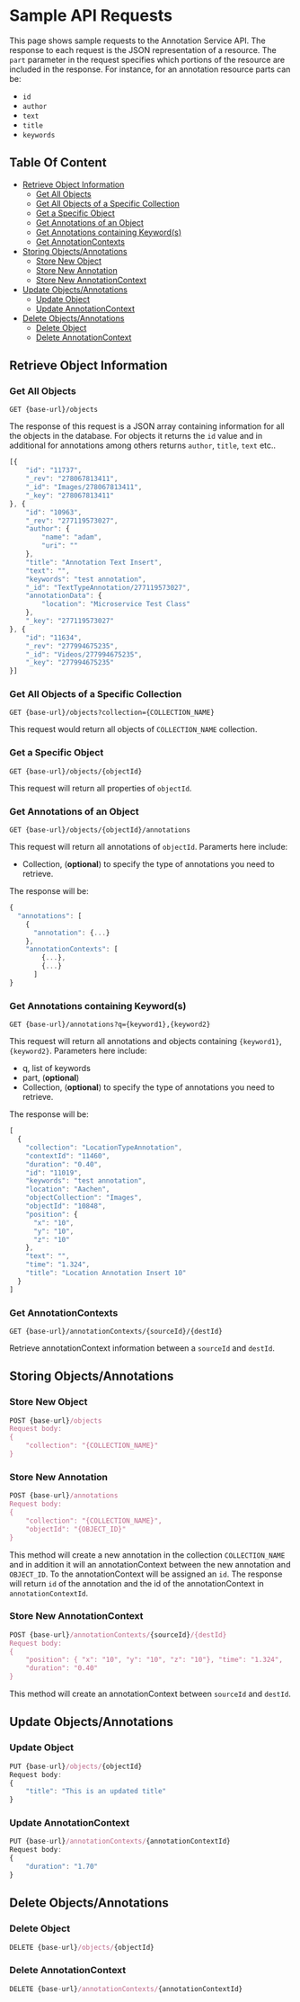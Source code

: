 # Sample API Requests

This page shows sample requests to the Annotation Service API. The response to each request is the JSON representation of a resource. The `part` parameter in the request specifies which portions of the resource are included in the response. For instance, for an annotation resource parts can be:  

* `id`  
* `author`  
* `text`  
* `title`  
* `keywords`  

## Table Of Content
* [Retrieve Object Information](#retrieve-object-information)  
    * [Get All Objects](#get-all-objects) 
    * [Get All Objects of a Specific Collection](#get-all-objects-of-a-specific-collection)   
    * [Get a Specific Object](#get-a-specific-object) 
    * [Get Annotations of an Object](#get-annotations-of-an-object)  
    * [Get Annotations containing Keyword(s)](#get-annotations-containing-keywords)  
    * [Get AnnotationContexts](#get-annotationcontexts)  
* [Storing Objects/Annotations](#storing-objectsannotations)  
	* [Store New Object](#store-new-object)  
	* [Store New Annotation](#store-new-annotation)  
	* [Store New AnnotationContext](#store-new-annotationcontext)  
* [Update Objects/Annotations](#update-objectsannotations)  
	* [Update Object](#update-object)  
	* [Update AnnotationContext](#update-annotationcontext)
* [Delete Objects/Annotations](#delete-objectsannotations)  
	* [Delete Object](#delete-object)  
	* [Delete AnnotationContext](#delete-annotationcontext)  

## Retrieve Object Information

### Get All Objects
  
```GET {base-url}/objects```

The response of this request is a JSON array containing information for all the objects in the database. For objects it returns the `id` value and in additional for annotations among others returns `author`, `title`, `text` etc..

```javascript
[{
	"id": "11737",
	"_rev": "278067813411",
	"_id": "Images/278067813411",
	"_key": "278067813411"
}, {
	"id": "10963",
	"_rev": "277119573027",
	"author": {
		"name": "adam",
		"uri": ""
	},
	"title": "Annotation Text Insert",
	"text": "",
	"keywords": "test annotation",
	"_id": "TextTypeAnnotation/277119573027",
	"annotationData": {
		"location": "Microservice Test Class"
	},
	"_key": "277119573027"
}, {
	"id": "11634",
	"_rev": "277994675235",
	"_id": "Videos/277994675235",
	"_key": "277994675235"
}]
```

### Get All Objects of a Specific Collection
   ```GET {base-url}/objects?collection={COLLECTION_NAME}```

This request would return all objects of `COLLECTION_NAME` collection. 

### Get a Specific Object
   ```GET {base-url}/objects/{objectId}```

This request will return all properties of `objectId`.

### Get Annotations of an Object

```GET {base-url}/objects/{objectId}/annotations```

This request will return all annotations of `objectId`. Paramerts here include:  

* Collection, (**optional**) to specify the type of annotations you need to retrieve.

The response will be:  

```javascript
{
  "annotations": [
    {
      "annotation": {...}
    },
    "annotationContexts": [
        {...},
		{...}
      ]
}
```

### Get Annotations containing Keyword(s)

```GET {base-url}/annotations?q={keyword1},{keyword2}```

This request will return all annotations and objects containing `{keyword1}`, `{keyword2}`. Parameters here include:  

* q, list of keywords
* part, (**optional**)
* Collection, (**optional**) to specify the type of annotations you need to retrieve.

The response will be:  

```javascript
[
  {
    "collection": "LocationTypeAnnotation",
    "contextId": "11460",
    "duration": "0.40",
    "id": "11019",
    "keywords": "test annotation",
    "location": "Aachen",
    "objectCollection": "Images",
    "objectId": "10848",
    "position": {
      "x": "10",
      "y": "10",
      "z": "10"
    },
    "text": "",
    "time": "1.324",
    "title": "Location Annotation Insert 10"
  }
]
```
### Get AnnotationContexts
```GET {base-url}/annotationContexts/{sourceId}/{destId}```

Retrieve annotationContext information between a `sourceId` and `destId`.

## Storing Objects/Annotations

### Store New Object
```javascript
POST {base-url}/objects
Request body:
{
	"collection": "{COLLECTION_NAME}"
}
```
### Store New Annotation
```javascript
POST {base-url}/annotations
Request body:
{
	"collection": "{COLLECTION_NAME}",
	"objectId": "{OBJECT_ID}"
}
```

This method will create a new annotation in the collection `COLLECTION_NAME` and in addition it will an annotationContext between the new annotation and `OBJECT_ID`. To the annotationContext will be assigned an `id`. The response will return `id` of the annotation and the id of the annotationContext in `annotationContextId`.

### Store New AnnotationContext
```javascript
POST {base-url}/annotationContexts/{sourceId}/{destId}
Request body:
{
	"position": { "x": "10", "y": "10", "z": "10"}, "time": "1.324", 
	"duration": "0.40"
}
```
This method will create an annotationContext between `sourceId` and `destId`. 

## Update Objects/Annotations

### Update Object
```javascript
PUT {base-url}/objects/{objectId}
Request body:
{
	"title": "This is an updated title"
}
```
### Update AnnotationContext
```javascript
PUT {base-url}/annotationContexts/{annotationContextId}
Request body:
{
	"duration": "1.70"
}
```

## Delete Objects/Annotations

### Delete Object
```javascript
DELETE {base-url}/objects/{objectId}
```
### Delete AnnotationContext
```javascript
DELETE {base-url}/annotationContexts/{annotationContextId}
```

